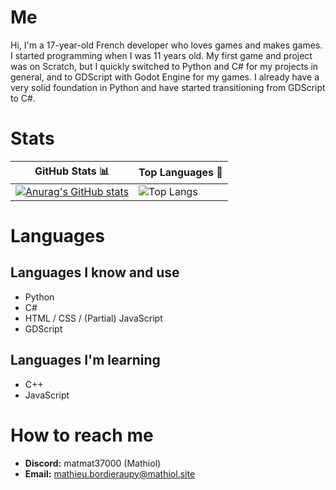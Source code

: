 # Me  
Hi, I'm a 17-year-old French developer who loves games and makes games. I started programming when I was 11 years old. My first game and project was on Scratch, but I quickly switched to Python and C# for my projects in general, and to GDScript with Godot Engine for my games. I already have a very solid foundation in Python and have started transitioning from GDScript to C#.

# Stats  
| GitHub Stats 📊 | Top Languages 💬 |
|-----------------|-----------------|
| [![Anurag's GitHub stats][stats-img]](https://github.com/anuraghazra/github-readme-stats) | ![Top Langs][langs-img] |

[stats-img]: https://vercelapi.mathiol.site/api?username=matmat37000&show_icons=true&theme=transparent&hide_border=true
[langs-img]: https://vercelapi.mathiol.site/api/top-langs/?username=matmat37000&hide=javascript,css,scss,html&theme=transparent&hide_border=true


<!-- [![trophy](https://github-profile-trophy.vercel.app/?username=matmat37000&theme=transparent)](https://github.com/ryo-ma/github-profile-trophy) -->  

# Languages  
## Languages I know and use  
- Python  
- C#  
- HTML / CSS / (Partial) JavaScript  
- GDScript  

## Languages I'm learning  
- C++  
- JavaScript  

# How to reach me  
- **Discord:** matmat37000 (Mathiol)  
- **Email:** mathieu.bordieraupy@mathiol.site  
